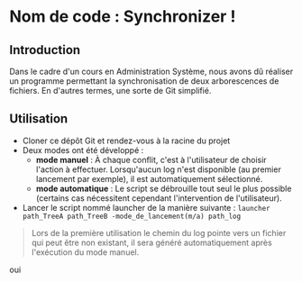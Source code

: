 # Nom de code : Synchronizer !
## Introduction
  <p>Dans le cadre d'un cours en Administration Système, nous avons dû réaliser un programme permettant la synchronisation de deux arborescences de fichiers. En d'autres termes, une sorte de Git simplifié.</p>

## Utilisation
* Cloner ce dépôt Git et rendez-vous à la racine du projet
* Deux modes ont été développé :
	* **mode manuel** : À chaque conflit, c'est à l'utilisateur de choisir l'action à effectuer. Lorsqu'aucun log n'est disponible (au premier lancement par exemple), il est automatiquement sélectionné.
	* **mode automatique** : Le script se débrouille tout seul le plus possible (certains cas nécessitent cependant l'intervention de l'utilisateur).
* Lancer le script nommé launcher de la manière suivante :
      `launcher path_TreeA path_TreeB -mode_de_lancement(m/a) path_log`
 > Lors de la première utilisation le chemin du log pointe vers un fichier qui peut être non existant, il sera généré automatiquement après l'exécution du mode manuel.

oui
